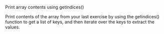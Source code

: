 Print array contents using getindices()

Print contents of the array from your last exercise
by using the getindices() function to get a list of
keys, and then iterate over the keys to extract the
values.
